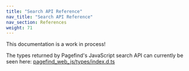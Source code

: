 ```yaml
---
title: "Search API Reference"
nav_title: "Search API Reference"
nav_section: References
weight: 71
---
```


This documentation is a work in process!

The types returned by Pagefind's JavaScript search API can currently be seen here: [pagefind_web_js/types/index.d.ts](https://github.com/pagefind/pagefind/blob/production-docs/pagefind_web_js/types/index.d.ts)
